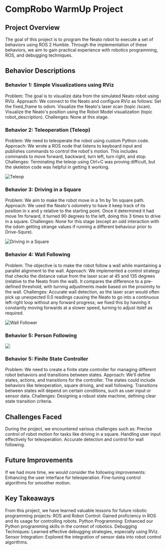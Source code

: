 # CompRobo WarmUp Project

## Project Overview
The goal of this project is to program the Neato robot to execute a set of behaviors using ROS 2 Humble. Through the implementation of these behaviors, we aim to gain practical experience with robotics programming, ROS, and debugging techniques.
## Behavior Descriptions
### Behavior 1: Simple Visualizations using RViz
Problem: The goal is to visualize data from the simulated Neato robot using RViz.
Approach: We connect to the Neato and configure RViz as follows:
Set the fixed_frame to odom.
Visualize the Neato's laser scan (topic /scan).
Visualize the Neato's position using the Robot Model visualization (topic robot_description).
Challenges: None at this stage.

### Behavior 2: Teleoperation (Teleop)
Problem: We need to teleoperate the robot using custom Python code.
Approach: We wrote a ROS node that listens to keyboard input and publishes commands to control the robot's motion. This includes commands to move forward, backward, turn left, turn right, and stop.
Challenges: Terminating the teleop using Ctrl+C was proving difficult, but the skeleton code was helpful in getting it working.

![Teleop](https://github.com/Moampane/comprobo_warmup_project/blob/main/GIFs/Telep-min.gif)

### Behavior 3: Driving in a Square
Problem: We aim to make the robot move in a 1m by 1m square path.
Approach: We used the Neato's odometry to have it keep track of its position in x and y relative to the starting point. Once it determined it had move 1m forward, it turned 90 degrees to the left, doing this 3 times to drive in a square.
Challenges: None for this stage (except an odd interaction with the odom getting strange values if running a different behaviour prior to Drive-Squre).

![Driving in a Square](https://github.com/Moampane/comprobo_warmup_project/blob/main/GIFs/Drive-Square-min.gif)

### Behavior 4: Wall Following
Problem: The objective is to make the robot follow a wall while maintaining a parallel alignment to the wall.
Approach: We implemented a control strategy that checks the distance value from the laser scan at 45 and 135 degrees (relative to the Neato from the wall). It compares the difference to a pre-defined threshold, with turning adjustments made based on the proximity to the wall.
Challenges: Accurate wall detection, as the laser scan would often pick up unexpected 0.0 readings causing the Neato to go into a continuous left-right loop without any forward progress; we fixed this by havinhg it constantly moving forwards at a slower speed, turning to adjust itslef as required.

![Wall Follower](https://github.com/Moampane/comprobo_warmup_project/blob/main/GIFs/Wall-Follower-min.gif)

### Behavior 5: Person Following

[![](https://mermaid.ink/img/pako:eNqNkl1rwjAUhv9KOFcRqqu13WgHA792NbcxZRejIJk9almbSJLq_PrvS1OKeiGu5KJ5z_OeD3L2MBMJQgQLyVZLMhk8xjzmhKjiu1I-3sbe9NUwqpTPAu8oleDTZ5FlYoPSMhVCSJfSF6ZQkvGM8UajlnuUVi5Su06xPqWTTap0rSBPqk7Oe1mnu4s6A0pL7abnM1UFy9Id06ngtXlI6YVORqgUW6C6SHeWtUuazaeDQq6EnOZqoe7skOWMB9IriZ4lFihy1HJbMXaqA-mf4uvzqhU0YvIH5YEMT5Seexf3K3Ut0b9e1_Y1-FfdG1RXSra1KDiQo8xZmpjF2ZfWGPQSc4whMr8JzlmR6RhifjQoK7QYb_kMIi0LdKBYJUzjIGXmgXKI5ixTRsUk1UKOqmW0O-nAivEvIfLaaK4Q7eEXoqDltsO2Oa4f-t696zuwhei-0_I7QeCFbSN5nYcwODqwswncVlh9vtsJgxI6_gF5jPZ2?type=png)](https://mermaid.live/edit#pako:eNqNkl1rwjAUhv9KOFcRqqu13WgHA792NbcxZRejIJk9almbSJLq_PrvS1OKeiGu5KJ5z_OeD3L2MBMJQgQLyVZLMhk8xjzmhKjiu1I-3sbe9NUwqpTPAu8oleDTZ5FlYoPSMhVCSJfSF6ZQkvGM8UajlnuUVi5Su06xPqWTTap0rSBPqk7Oe1mnu4s6A0pL7abnM1UFy9Id06ngtXlI6YVORqgUW6C6SHeWtUuazaeDQq6EnOZqoe7skOWMB9IriZ4lFihy1HJbMXaqA-mf4uvzqhU0YvIH5YEMT5Seexf3K3Ut0b9e1_Y1-FfdG1RXSra1KDiQo8xZmpjF2ZfWGPQSc4whMr8JzlmR6RhifjQoK7QYb_kMIi0LdKBYJUzjIGXmgXKI5ixTRsUk1UKOqmW0O-nAivEvIfLaaK4Q7eEXoqDltsO2Oa4f-t696zuwhei-0_I7QeCFbSN5nYcwODqwswncVlh9vtsJgxI6_gF5jPZ2)

### Behavior 5: Finite State Controller
Problem: We need to create a finite state controller for managing different robot behaviors and transitions between states.
Approach: We'll define states, actions, and transitions for the controller. The states could include behaviors like teleoperation, square driving, and wall following. Transitions between states will depend on certain conditions, such as user input or sensor data.
Challenges: Designing a robust state machine, defining clear state transition criteria.

## Challenges Faced
During the project, we encountered various challenges such as:
Precise control of robot motion for tasks like driving in a square.
Handling user input effectively for teleoperation.
Accurate detection and control for wall following.

## Future Improvements
If we had more time, we would consider the following improvements:
Enhancing the user interface for teleoperation.
Fine-tuning control algorithms for smoother motion.

## Key Takeaways
From this project, we have learned valuable lessons for future robotic programming projects:
ROS and Robot Control: Gained proficiency in ROS and its usage for controlling robots.
Python Programming: Enhanced our Python programming skills in the context of robotics.
Debugging Techniques: Learned effective debugging strategies, especially using RViz.
Sensor Integration: Explored the integration of sensor data into robot control algorithms.
